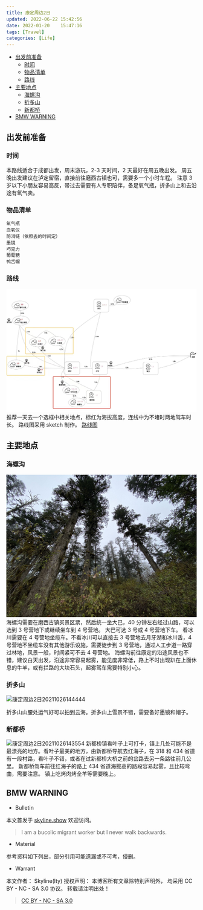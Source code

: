 ```yaml
---
title: 康定周边2日
updated: 2022-06-22	15:42:56
date: 2022-01-20	15:47:16
tags: [Travel]
categories: [Life]
---
```

            
            

<!-- @import "[TOC]" {cmd="toc" depthFrom=1 depthTo=6 orderedList=false} -->

<!-- code_chunk_output -->

  - [出发前准备](#出发前准备)
    - [时间](#时间)
    - [物品清单](#物品清单)
    - [路线](#路线)
  - [主要地点](#主要地点)
    - [海螺沟](#海螺沟)
    - [折多山](#折多山)
    - [新都桥](#新都桥)
  - [BMW WARNING](#bmw-warning)


<!-- /code_chunk_output -->

## 出发前准备

### 时间

本路线适合于成都出发，周末游玩，2-3 天时间，2 天最好在周五晚出发。
周五晚出发建议在泸定留宿，直接前往磨西古镇也可，需要多一个小时车程。
注意 3 岁以下小朋友容易高反，带过去需要有人专职陪伴，备足氧气瓶，折多山上和去沿途有氧气卖。

### 物品清单
<!--more-->

```bash
氧气瓶
血氧仪
防滑链（依照去的时间定）
墨镜
巧克力
葡萄糖
鸭舌帽
```

### 路线

![康定周边2日20211026104129](https://raw.githubusercontent.com/skylinety/blog-pics/master/imgs/%E5%BA%B7%E5%AE%9A%E5%91%A8%E8%BE%B92%E6%97%A520211026104129.png)
推荐一天去一个选框中相关地点，标红为海拔高度，连线中为不堵时两地驾车时长。
路线图采用 sketch 制作。
[路线图](https://github.com/skylinety/Blog/blob/main/Demos/Life/Travel/travel.sketch)

## 主要地点

### 海螺沟

![康定周边2日20211026143433](https://raw.githubusercontent.com/skylinety/blog-pics/master/imgs/%E5%BA%B7%E5%AE%9A%E5%91%A8%E8%BE%B92%E6%97%A520211026143433.png)
海螺沟需要在磨西古镇买景区票，然后统一坐大巴，40 分钟左右经过山路，可以选到 3 号营地下或继续坐车到 4 号营地。
大巴可选 3 号或 4 号营地下车。
看冰川需要在 4 号营地坐缆车。不看冰川可以直接去 3 号营地去月牙湖和冰川舌，4 号营地不坐缆车没有其他游乐设施，需要徒步到 3 号营地，通过人工步道一路穿过林地，风景一般，时间紧可不去 4 号营地。
海螺沟前往康定的沿途风景也不错，建议白天出发，沿途非常容易起雾，能见度非常低，路上不时出现趴在上面休息的牛羊，或有拦路的大块石头，起雾驾车需要特别小心。

### 折多山

![康定周边2日20211026144444](https://raw.githubusercontent.com/skylinety/blog-pics/master/imgs/%E5%BA%B7%E5%AE%9A%E5%91%A8%E8%BE%B92%E6%97%A520211026144444.png)

折多山山腰处运气好可以拍到云海。折多山上雪景不错，需要备好墨镜和帽子。

### 新都桥

![康定周边2日20211026143554](https://raw.githubusercontent.com/skylinety/blog-pics/master/imgs/%E5%BA%B7%E5%AE%9A%E5%91%A8%E8%BE%B92%E6%97%A520211026143554.png)
新都桥镇看叶子上可打卡，镇上几处可能不是最漂亮的地方。看叶子最美的地方，由新都桥导航去红海子，在 318 和 434 省道有一段村路，看叶子不错，或者在过新都桥大桥之前的岔路去另一条路往前几公里。
新都桥驾车前往红海子的路上 434 省道海拔高的路段容易起雾，且比较弯曲，需要注意。
镇上吃烤肉烤全羊等需要晚上。

## BMW WARNING

- Bulletin

本文首发于 [skyline.show](http://www.skyline.show)  欢迎访问。

> I am a bucolic migrant worker but I never walk backwards.

- Material

参考资料如下列出，部分引用可能遗漏或不可考，侵删。

>

- Warrant

本文作者： Skyline(lty)
授权声明： 本博客所有文章除特别声明外， 均采用 CC BY - NC - SA 3.0 协议。 转载请注明出处！

> [CC BY - NC - SA 3.0](https://creativecommons.org/licenses/by-nc-sa/3.0/deed.zh)
